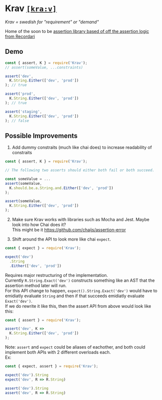 # Krav [`[kra:v]`](http://lexin.nada.kth.se/sound/v2/217164_1.mp3)

_Krav = swedish for "requirement" or "demand"_

Home of the soon to be [assertion library based of off the assertion logic from Recordari](https://github.com/Olian04/Recordari/issues/39)

## Demo

```js
const { assert, K } = require('Krav');
// assert(someValue, ...constraints)

assert('dev',
  K.String.Either(['dev', 'prod'])
); // true

assert('prod',
  K.String.Either(['dev', 'prod'])
); // true

assert('staging',
  K.String.Either(['dev', 'prod'])
); // false
```

## Possible Improvements

1. Add dummy constraits (much like chai does) to increase readability of constraits
```js
const { assert, K } = require('Krav');

// The following two asserts should either both fail or both succeed.

const someValue = ...
assert(someValue,
  K.should.be.a.String.and.Either(['dev', 'prod'])
);

assert(someValue,
  K.String.Either(['dev', 'prod'])
);
```

2. Make sure Krav works with libraries such as Mocha and Jest. Maybe look into how Chai does it? <br>
This might be it https://github.com/chaijs/assertion-error

3. Shift around the API to look more like chai `expect`.
```js
const { expect } = require('Krav');

expect('dev')
  .String
  .Either(['dev', 'prod'])
```
Requires major restructuring of the implementation. <br>
Currently `R.String.Exact('dev')` constructs something like an AST that the assertion method later will run. <br>
For this API change to happen, `expect().String.Exact('dev')` would have to emidiatly evaluate `String` and then if that succeeds emidiatly evaluate `Exact('dev')`. <br>
If we do rewrite it like this, then the assert API from above would look like this:
```js
const { assert } = require('Krav');

assert('dev', K =>
  K.String.Either(['dev', 'prod'])
);
```
Note: `assert` and `expect` could be aliases of eachother, and both could implement both APIs with 2 different overloads each.<br>
Ex: 
```js
const { expect, assert } = require('Krav');

expect('dev').String
expect('dev', R => R.String)

assert('dev').String
assert('dev', R => R.String)
```
